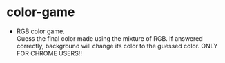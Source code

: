 # color-game
* RGB color game. \
Guess the final color made using the mixture of RGB.
If answered correctly, background will change its color to the guessed color.
 ONLY FOR CHROME USERS!! 
